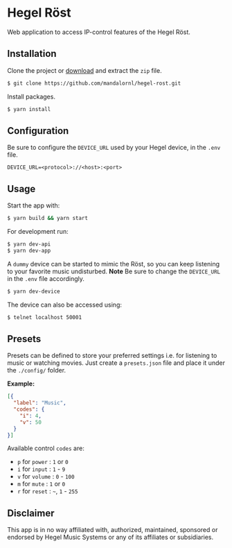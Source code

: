 # Hegel Röst

Web application to access IP-control features of the Hegel Röst.

## Installation

Clone the project or [download](https://github.com/mandalornl/hegel-rost/archive/master.zip) and extract the `zip` file.

```bash
$ git clone https://github.com/mandalornl/hegel-rost.git
```

Install packages.

```bash
$ yarn install
```

## Configuration

Be sure to configure the `DEVICE_URL` used by your Hegel device, in the `.env` file.

```dotenv
DEVICE_URL=<protocol>://<host>:<port>
``` 

## Usage

Start the app with:

```bash
$ yarn build && yarn start
```

For development run:

```bash
$ yarn dev-api
$ yarn dev-app
```

A `dummy` device can be started to mimic the Röst, so you can keep listening to your favorite music undisturbed. **Note** Be sure to change the `DEVICE_URL` in the `.env` file accordingly. 

```bash
$ yarn dev-device
```

The device can also be accessed using:

```bash
$ telnet localhost 50001
```

## Presets

Presets can be defined to store your preferred settings i.e. for listening to music or watching movies. Just create a `presets.json` file and place it under the `./config/` folder.

**Example:**

```json
[{
  "label": "Music",
  "codes": {
    "i": 4,
    "v": 50
  }
}]
```

Available control `codes` are:

* `p` for `power` : `1` or `0`
* `i` for `input` : `1` - `9`
* `v` for `volume` : `0` - `100`
* `m` for `mute` : `1` or `0`
* `r` for `reset` : `~`, `1` - `255`

## Disclaimer

This app is in no way affiliated with, authorized, maintained, sponsored or endorsed by Hegel Music Systems or any of its affiliates or subsidiaries.
